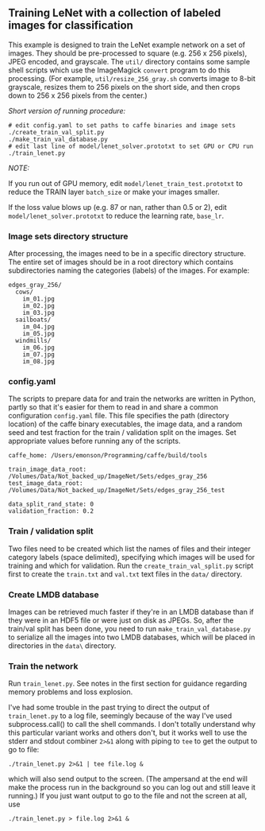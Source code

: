 ## Training LeNet with a collection of labeled images for classification

This example is designed to train the LeNet example network on a set of images.
They should be pre-processed to square (e.g. 256 x 256 pixels), JPEG encoded, and grayscale.
The `util/` directory contains some sample shell scripts which use the ImageMagick
`convert` program to do this processing. (For example, `util/resize_256_gray.sh`
converts image to 8-bit grayscale, resizes them to 256 pixels on the short side,
and then crops down to 256 x 256 pixels from the center.)

*Short version of running procedure:*

```
# edit config.yaml to set paths to caffe binaries and image sets
./create_train_val_split.py
./make_train_val_database.py
# edit last line of model/lenet_solver.prototxt to set GPU or CPU run
./train_lenet.py
```

*NOTE:*

If you run out of GPU memory, edit `model/lenet_train_test.prototxt` to reduce
the TRAIN layer `batch_size` or make your images smaller.

If the loss value blows up (e.g. 87 or nan, rather than 0.5 or 2), edit
`model/lenet_solver.prototxt` to reduce the learning rate, `base_lr`.


### Image sets directory structure

After processing, the images need to be in a specific directory structure.
The entire set of images should be in a root directory which contains
subdirectories naming the categories (labels) of the images. For example:

```
edges_gray_256/
  cows/
    im_01.jpg
    im_02.jpg
    im_03.jpg
  sailboats/
    im_04.jpg
    im_05.jpg
  windmills/
    im_06.jpg
    im_07.jpg
    im_08.jpg
```


### config.yaml

The scripts to prepare data for and train the networks are written in Python,
partly so that it's easier for them to read in and share a common configuration
`config.yaml` file. This file specifies the path (directory location) of the caffe
binary executables, the image data, and a random seed and test fraction for
the train / validation split on the images. Set appropriate values before running
any of the scripts.

```
caffe_home: /Users/emonson/Programming/caffe/build/tools

train_image_data_root: /Volumes/Data/Not_backed_up/ImageNet/Sets/edges_gray_256
test_image_data_root: /Volumes/Data/Not_backed_up/ImageNet/Sets/edges_gray_256_test

data_split_rand_state: 0
validation_fraction: 0.2
```

### Train / validation split

Two files need to be created which list the names of files and their integer
category labels (space delimited), specifying which images will be used for
training and which for validation. Run the `create_train_val_split.py` script
first to create the `train.txt` and `val.txt` text files in the `data/` directory.


### Create LMDB database

Images can be retrieved much faster if they're in an LMDB database than if they
were in an HDF5 file or were just on disk as JPEGs. So, after the train/val split
has been done, you need to run `make_train_val_database.py` to serialize all the images
into two LMDB databases, which will be placed in directories in the `data\` directory.


### Train the network

Run `train_lenet.py`. See notes in the first section for guidance regarding
memory problems and loss explosion.

I've had some trouble in the past trying to direct the output of `train_lenet.py` to 
a log file, seemingly because of the way I've used subprocess.call() to call the shell
commands. I don't totally understand why this particular variant works and others don't,
but it works well to use the stderr and stdout combiner `2>&1` along with piping to `tee`
to get the output to go to file:

```
./train_lenet.py 2>&1 | tee file.log &
```

which will also send output to the screen. (The ampersand at the end will make the
process run in the background so you can log out and still leave it running.)
If you just want output to go to the file and not the screen at all, use

```
./train_lenet.py > file.log 2>&1 &
```